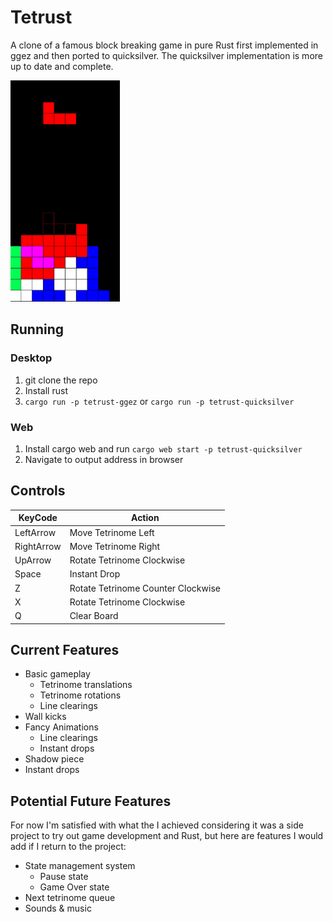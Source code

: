 # Tetrust

A clone of a famous block breaking game in pure Rust first implemented in ggez and then ported to quicksilver. The quicksilver implementation is more up to date and complete.

<img src="assets/preview.gif" alt="preview" width="175"/>

## Running

### Desktop

1. git clone the repo
2. Install rust
3. `cargo run -p tetrust-ggez` or `cargo run -p tetrust-quicksilver`

### Web

1. Install cargo web and run `cargo web start -p tetrust-quicksilver`
2. Navigate to output address in browser

## Controls

|KeyCode|Action|
|-|-|
|LeftArrow|Move Tetrinome Left|
|RightArrow|Move Tetrinome Right|
|UpArrow|Rotate Tetrinome Clockwise|
|Space|Instant Drop|
|Z|Rotate Tetrinome Counter Clockwise|
|X|Rotate Tetrinome Clockwise|
|Q|Clear Board|

## Current Features

* Basic gameplay
  * Tetrinome translations
  * Tetrinome rotations
  * Line clearings
* Wall kicks
* Fancy Animations
  * Line clearings
  * Instant drops
* Shadow piece
* Instant drops

## Potential Future Features

For now I'm satisfied with what the I achieved considering it was a side project to try out game development and Rust, but here are features I would add if I return to the project:

* State management system
  * Pause state
  * Game Over state
* Next tetrinome queue
* Sounds & music
